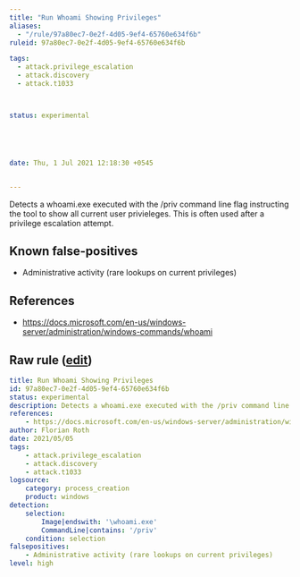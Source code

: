 ```yaml
---
title: "Run Whoami Showing Privileges"
aliases:
  - "/rule/97a80ec7-0e2f-4d05-9ef4-65760e634f6b"
ruleid: 97a80ec7-0e2f-4d05-9ef4-65760e634f6b

tags:
  - attack.privilege_escalation
  - attack.discovery
  - attack.t1033



status: experimental





date: Thu, 1 Jul 2021 12:18:30 +0545


---
```


Detects a whoami.exe executed with the /priv command line flag instructing the tool to show all current user privieleges. This is often used after a privilege escalation attempt.

<!--more-->


## Known false-positives

* Administrative activity (rare lookups on current privileges)



## References

* https://docs.microsoft.com/en-us/windows-server/administration/windows-commands/whoami


## Raw rule ([edit](https://github.com/SigmaHQ/sigma/edit/master/rules/windows/process_creation/proc_creation_win_whoami_priv.yml))
```yaml
title: Run Whoami Showing Privileges
id: 97a80ec7-0e2f-4d05-9ef4-65760e634f6b
status: experimental
description: Detects a whoami.exe executed with the /priv command line flag instructing the tool to show all current user privieleges. This is often used after a privilege escalation attempt. 
references:
    - https://docs.microsoft.com/en-us/windows-server/administration/windows-commands/whoami
author: Florian Roth
date: 2021/05/05
tags:
    - attack.privilege_escalation
    - attack.discovery
    - attack.t1033
logsource:
    category: process_creation
    product: windows
detection:
    selection:
        Image|endswith: '\whoami.exe'
        CommandLine|contains: '/priv'
    condition: selection
falsepositives:
    - Administrative activity (rare lookups on current privileges)
level: high

```
